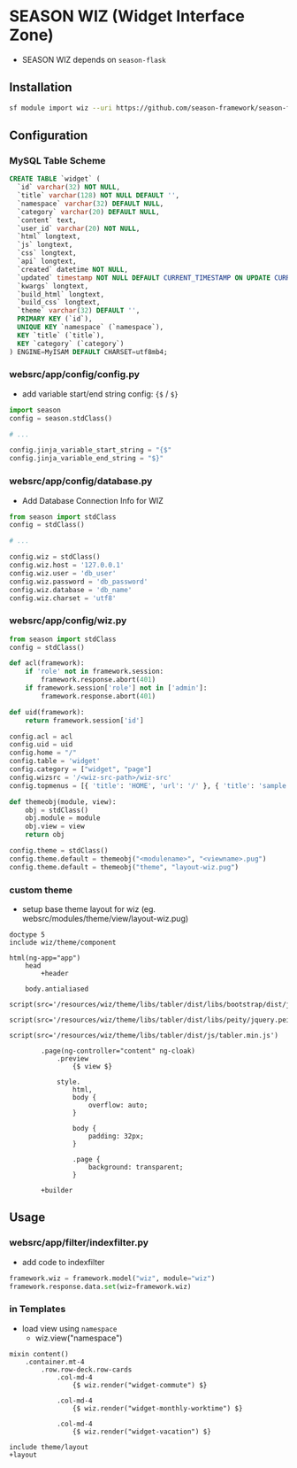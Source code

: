 # SEASON WIZ (Widget Interface Zone)

- SEASON WIZ depends on `season-flask`

## Installation

```bash
sf module import wiz --uri https://github.com/season-framework/season-flask-wiz
```

## Configuration

### MySQL Table Scheme

```sql
CREATE TABLE `widget` (
  `id` varchar(32) NOT NULL,
  `title` varchar(128) NOT NULL DEFAULT '',
  `namespace` varchar(32) DEFAULT NULL,
  `category` varchar(20) DEFAULT NULL,
  `content` text,
  `user_id` varchar(20) NOT NULL,
  `html` longtext,
  `js` longtext,
  `css` longtext,
  `api` longtext,
  `created` datetime NOT NULL,
  `updated` timestamp NOT NULL DEFAULT CURRENT_TIMESTAMP ON UPDATE CURRENT_TIMESTAMP,
  `kwargs` longtext,
  `build_html` longtext,
  `build_css` longtext,
  `theme` varchar(32) DEFAULT '',
  PRIMARY KEY (`id`),
  UNIQUE KEY `namespace` (`namespace`),
  KEY `title` (`title`),
  KEY `category` (`category`)
) ENGINE=MyISAM DEFAULT CHARSET=utf8mb4;
```

### websrc/app/config/config.py

- add variable start/end string config: `{$` / `$}`

```python
import season
config = season.stdClass()

# ...

config.jinja_variable_start_string = "{$"
config.jinja_variable_end_string = "$}"
```

### websrc/app/config/database.py

- Add Database Connection Info for WIZ

```python
from season import stdClass
config = stdClass()

# ...

config.wiz = stdClass()
config.wiz.host = '127.0.0.1'
config.wiz.user = 'db_user'
config.wiz.password = 'db_password'
config.wiz.database = 'db_name'
config.wiz.charset = 'utf8'
```

### websrc/app/config/wiz.py

```python
from season import stdClass
config = stdClass()

def acl(framework):
    if 'role' not in framework.session:
        framework.response.abort(401)
    if framework.session['role'] not in ['admin']:
        framework.response.abort(401)

def uid(framework):
    return framework.session['id']

config.acl = acl
config.uid = uid
config.home = "/"
config.table = 'widget'
config.category = ["widget", "page"]
config.wizsrc = '/<wiz-src-path>/wiz-src'
config.topmenus = [{ 'title': 'HOME', 'url': '/' }, { 'title': 'sample', 'url': 'sample' }]

def themeobj(module, view):
    obj = stdClass()
    obj.module = module
    obj.view = view
    return obj

config.theme = stdClass()
config.theme.default = themeobj("<modulename>", "<viewname>.pug")
config.theme.default = themeobj("theme", "layout-wiz.pug")
```

### custom theme

- setup base theme layout for wiz (eg. websrc/modules/theme/view/layout-wiz.pug)

```pug
doctype 5
include wiz/theme/component

html(ng-app="app")
    head
        +header
        
    body.antialiased
        script(src='/resources/wiz/theme/libs/tabler/dist/libs/bootstrap/dist/js/bootstrap.bundle.min.js')
        script(src='/resources/wiz/theme/libs/tabler/dist/libs/peity/jquery.peity.min.js')
        script(src='/resources/wiz/theme/libs/tabler/dist/js/tabler.min.js')

        .page(ng-controller="content" ng-cloak)
            .preview
                {$ view $}

            style.
                html,
                body {
                    overflow: auto;
                }

                body {
                    padding: 32px;
                }

                .page {
                    background: transparent;
                }

        +builder
```

## Usage

### websrc/app/filter/indexfilter.py

- add code to indexfilter

```python
framework.wiz = framework.model("wiz", module="wiz")
framework.response.data.set(wiz=framework.wiz)
```

### in Templates

- load view using `namespace`
    - wiz.view("namespace")

```pug
mixin content()
    .container.mt-4
        .row.row-deck.row-cards
            .col-md-4
                {$ wiz.render("widget-commute") $}

            .col-md-4
                {$ wiz.render("widget-monthly-worktime") $}

            .col-md-4
                {$ wiz.render("widget-vacation") $}
    
include theme/layout
+layout
```